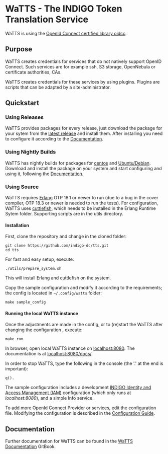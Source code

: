 # WaTTS - The INDIGO Token Translation Service
WaTTS is using the [OpenId Connect certified library oidcc](https://github.com/indigo-dc/oidcc).


## Purpose
WaTTS creates credentials for services that do not natively support OpenID Connect.
Such services are for example ssh, S3 storage, OpenNebula or certificate authorities, CAs.

WaTTS creates credentials for these services by using plugins. Plugins are scripts
that can be adapted by a site-administrator.

## Quickstart
### Using Releases
WaTTS provides packages for every release, just download the package for your sytem from
the [latest release](https://github.com/indigo-dc/tts/releases/latest) and install them.
After installing you need to configure it according to the [Documentation](https://indigo-dc.gitbooks.io/token-translation-service/content/config.html).

### Using Nightly Builds
WaTTS has nightly builds for packages for
[centos](https://jenkins.indigo-datacloud.eu:8080/job/tts-packaging/platform=bcentos7/) and
[Ubuntu/Debian](https://jenkins.indigo-datacloud.eu:8080/job/tts-packaging/platform=bubuntu14/).
Download and install the package on your system and start configuring and using it, following
the [Documentation](https://indigo-dc.gitbooks.io/token-translation-service/content/config.html).

### Using Source
WaTTS requires [Erlang](http://www.erlang.org/) OTP 18.1 or newer to run (due to a bug in the
cover compiler, OTP 18.3 or newer is needed to run the tests). For configuration, WaTTS uses
[cuttlefish](https://github.com/basho/cuttlefish), which needs to be installed in the Erlang
Runtime Sytem folder. Supporting scripts are in the utils directory.

#### Installation
First, clone the repository and change in the cloned folder:
```
git clone https://github.com/indigo-dc/tts.git
cd tts
```
<!-- If you do not have Erlang installed and want a fast and easy setup run: -->
For fast and easy setup, execute:
```
./utils/prepare_system.sh
```
This will install Erlang and cuttlefish on the system.

Copy the sample configuration and modify it according to the requirements; the config is located in
`~/.config/watts` folder:
```
make sample_config
```
#### Running the local WaTTS instance
Once the adjustments are made in the config, or to (re)start the WaTTS after
changing the configuration , execute:
```
make run
```
In browser, open local WaTTS instance on [localhost:8080](http://localhost:8080).
The documentation is at [localhost:8080/docs/](http://localhost:8080/docs/).


In order to stop WaTTS, type the following in the console
(the '.' at the end is important):
```
q().
```

The sample configuration includes a development [INDIGO Identity and Access Management (IAM)](https://github.com/indigo-iam/iam)
configuration (which only runs at _localhost:8080_), and a simple Info service.

To add more OpenId Connect Provider or services, edit the configuration file.
Modifying the configuration is described in the [Configuration Guide](https://indigo-dc.gitbooks.io/token-translation-service/content/config.html).


## Documentation
Further documentation for WaTTS can be found in the
[WaTTS Documentation](https://www.gitbook.com/book/indigo-dc/token-translation-service/details)
GitBook.

